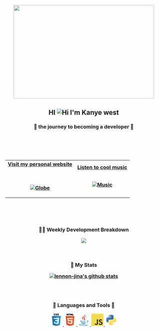 <p align="center"><img width=450px height=300px src="https://media.tenor.com/o85TZZWORzMAAAAM/kanye-laughing.gif"</p>

<h2 align="center">HI <img src='https://x.tw93.fun/images/hi.gif' alt='Hi' width="20"/> I'm Kanye west</h2>
<h3 align="center">🐥 the journey to becoming a developer 💨
<br><br><br><br><br>

<table width="100%" align="center">
<tr>
<td align="center">
<a href="https://github.com/lennon-jina/lennon-jina">
<strong>Visit my personal website </strong>
<br />
<br />
<br />

<p>

<img alt="Globe" height="90" src="https://github.com/BrunnerLivio/brunnerlivio/raw/master/images/globe.gif">
</a>
</p>

</td>


<td align="center">
<a href="https://www.youtube.com/watch?v=ofaRvNOV4SI">
<strong>Listen to cool music</strong>
<br />
<br />


<p>
<img height="100" alt="Music" src="https://github.com/BrunnerLivio/brunnerlivio/raw/master/images/music.gif"> 
</a>
</p>

</td>
</tr>
</table>

<br><br><br>

🏊‍♂️ Weekly Development Breakdown

<picture>
  <source media="(prefers-color-scheme: dark)" srcset="https://x.tw93.fun/images/wakatime_weekly_language_stats_black.svg">
  <source media="(prefers-color-scheme: light)" srcset="https://x.tw93.fun/images/wakatime_weekly_language_stats.svg">
  <img src="https://x.tw93.fun/images/wakatime_weekly_language_stats.svg">
</picture>

<br><br>
👊 My Stats

<p align="center">
  <a href="https://github.com/yuna0x0"><img src="https://github-readme-stats.vercel.app/api?username=yuna0x0&hide_border=true&show_icons=true" alt="lennon-jina's github stats"></a>
</p>


<br><br>

🔻 Languages and Tools 🔻

<p align="center">
</p>
<p align="center"> <a href="https://www.w3schools.com/css/" target="_blank" rel="noreferrer"> <img src="https://raw.githubusercontent.com/devicons/devicon/master/icons/css3/css3-original-wordmark.svg" alt="css3" width="40" height="40"/> </a> <a href="https://www.w3.org/html/" target="_blank" rel="noreferrer"> <img src="https://raw.githubusercontent.com/devicons/devicon/master/icons/html5/html5-original-wordmark.svg" alt="html5" width="40" height="40"/> </a> <a href="https://www.java.com" target="_blank" rel="noreferrer"> <img src="https://raw.githubusercontent.com/devicons/devicon/master/icons/java/java-original.svg" alt="java" width="40" height="40"/> </a> <a href="https://developer.mozilla.org/en-US/docs/Web/JavaScript" target="_blank" rel="noreferrer"> <img src="https://raw.githubusercontent.com/devicons/devicon/master/icons/javascript/javascript-original.svg" alt="javascript" width="40" height="40"/> </a> <a href="https://www.python.org" target="_blank" rel="noreferrer"> <img src="https://raw.githubusercontent.com/devicons/devicon/master/icons/python/python-original.svg" alt="python" width="40" height="40"/> </a> </p>
